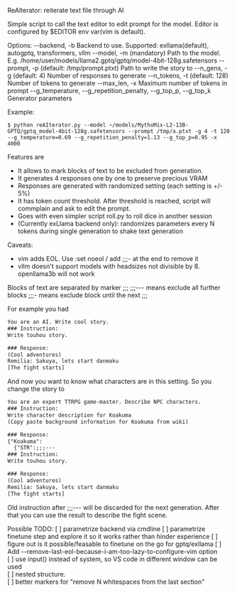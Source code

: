 ReAIterator: reiterate text file through AI

Simple script to call the text editor to edit prompt for the model.
Editor is configured by $EDITOR env var(vim is default). 

Options:
--backend, -b
    Backend to use. Supported: exllama(default), autogptq, transformers, vllm
--model, -m (mandatory)
    Path to the model. E.g. /home/user/models/llama2.gptq/gptq/model-4bit-128g.safetensors
--prompt, -p (default: /tmp/prompt.ptxt)
    Path to write the story to
--n_gens, -g (default: 4)
    Number of responses to generate
--n_tokens, -t (default: 128)
    Number of tokens to generate
--max_len, -x
    Maximum number of tokens in prompt
--g_temperature, --g_repetition_penalty, --g_top_p, --g_top_k
    Generator parameters

Example:

```console 
$ python reAIterator.py --model ~/models/MythoMix-L2-13B-GPTQ/gptq_model-4bit-128g.safetensors --prompt /tmp/a.ptxt -g 4 -t 120 --g_temperature=0.69 --g_repetition_penalty=1.13 --g_top_p=0.95 -x 4000
```

Features are
* It allows to mark blocks of text to be excluded from generation.
* It generates 4 responses one by one to preserve precious VRAM
* Responses are generated with randomized setting (each setting is +/- 5%)
* It has token count threshold. After threshold is reached, script will commplain and
ask to edit the prompt.
* Goes with even simpler script roll.py to roll dice in another session
* (Currently exLlama backend only): randomizes parameters every N tokens during single generation to shake text generation

Caveats:
* vim adds EOL. Use :set noeol / add ;;;- at the end to remove it
* vllm doesn't support models with headsizes not divisible by 8. openllama3b will not work

Blocks of text are separated by marker ;;;
;;;--- means exclude all further blocks
;;;- means exclude block until the next ;;;

For example you had

```txt
You are an AI. Write cool story.
### Instruction:
Write touhou story.

### Response:
(Cool adventures)
Remilia: Sakuya, lets start danmaku
[The fight starts]
```

And now you want to know what characters are in this setting.
So you change the story to 
```txt
You are an expert TTRPG game-master. Describe NPC characters.
### Instruction:
Write character description for Koakuma
(Copy paste background information for Koakuma from wiki)

### Response:
{"Koakuma":
  {"STR":;;;---
### Instruction:
Write touhou story.

### Response:
(Cool adventures)
Remilia: Sakuya, lets start danmaku
[The fight starts]
```

Old instruction after ;;;--- will be discarded for the next generation.
After that you can use the result to describe the fight scene.

Possible TODO:
[ ] parametrize backend via cmdline
[ ] parametrize finetune step and explore it so it works rather than hinder experience
[ ] figure out is it possible/feasable to finetune on the go for gptq/exllama
[ ] Add --remove-last-eol-because-i-am-too-lazy-to-configure-vim option    
[ ] use input() instead of system, so VS code in different window can be used    
[ ] nested structure.    
[ ] better markers for "remove N whitespaces from the last section"    
